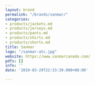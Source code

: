 ```yaml
---
layout: brand
permalink: "/brands/sanmar/"
categories:
- products/jackets.md
- products/jerseys.md
- products/pants.md
- products/shirts.md
- products/shorts.md
title: Sanmar
logo: "/sanmar-atc.jpg"
website: https://www.sanmarcanada.com/
pdfs: []
info: ''
date: '2019-03-29T22:33:39.000+00:00'

---
```

